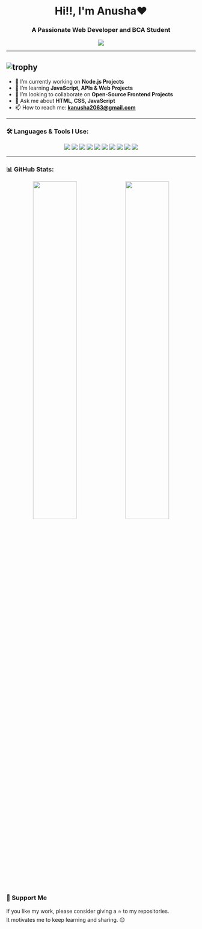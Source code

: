 <h1 align="center">Hi!!, I'm Anusha❤️</h1>
<h3 align="center">A Passionate Web Developer and BCA Student  </h3>

<p align="center">
  <img src="https://readme-typing-svg.herokuapp.com/?lines=Self-taught+Programmer;Web+Development+Enthusiast;Learning+Daily&center=true&width=380&height=45">
</p>

---

![trophy](https://github-profile-trophy.vercel.app/?username=ryo-ma&theme=onedark)
---

- 🔭 I’m currently working on **Node.js Projects**
- 🌱 I’m learning **JavaScript, APIs & Web Projects**
- 👯 I’m looking to collaborate on **Open-Source Frontend Projects**
- 💬 Ask me about **HTML, CSS, JavaScript**
- 📫 How to reach me: **kanusha2063@gmail.com**

---

### 🛠️ Languages & Tools I Use:

<p align="center">
  <img src="https://img.shields.io/badge/HTML5-E34F26?style=for-the-badge&logo=html5&logoColor=white"/>
  <img src="https://img.shields.io/badge/CSS3-1572B6?style=for-the-badge&logo=css3&logoColor=white"/>
  <img src="https://img.shields.io/badge/JavaScript-F7DF1E?style=for-the-badge&logo=javascript&logoColor=black"/>
  <img src="https://img.shields.io/badge/Node.js-339933?style=for-the-badge&logo=nodedotjs&logoColor=white"/>
  <img src="https://img.shields.io/badge/Java-007396?style=for-the-badge&logo=java&logoColor=white"/>
  <img src="https://img.shields.io/badge/C-00599C?style=for-the-badge&logo=c&logoColor=white"/>
  <img src="https://img.shields.io/badge/PHP-777BB4?style=for-the-badge&logo=php&logoColor=white"/>
  <img src="https://img.shields.io/badge/MySQL-4479A1?style=for-the-badge&logo=mysql&logoColor=white"/>
  <img src="https://img.shields.io/badge/VS%20Code-007ACC?style=for-the-badge&logo=visual-studio-code&logoColor=white"/>
  <img src="https://img.shields.io/badge/GitHub-181717?style=for-the-badge&logo=github&logoColor=white"/>
</p>

---

### 📊 GitHub Stats:

<p align="center">
  <img src="https://github-readme-stats.vercel.app/api?username=anusha2063&show_icons=true&theme=radical" width="48%"/>
  <img src="https://github-readme-stats.vercel.app/api/top-langs/?username=anusha2063&layout=compact&theme=radical" width="48%"/>

</p>



### 💖 Support Me

If you like my work, please consider giving a ⭐ to my repositories.  
It motivates me to keep learning and sharing. 😊
